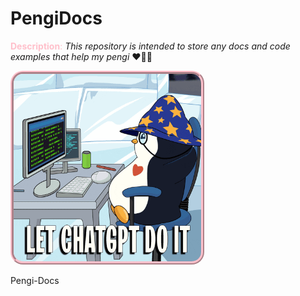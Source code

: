 # PengiDocs
<span style="color: pink;">**Description**:</span> *This repository is intended to store any docs and code examples that help my pengi* ❤️🐧🐨

<img src="image-1.png" alt="alt text" width="300" style="border: 5px ridge pink; border-radius: 20px;">

Pengi-Docs